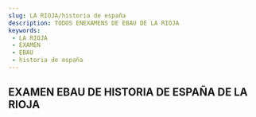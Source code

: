 ```yaml
---
slug: LA RIOJA/historia de españa
description: TODOS ENEXAMENS DE EBAU DE LA RIOJA
keywords:
 - LA RIOJA
 - EXAMEN
 - EBAU
 - historia de españa
---
```

## EXAMEN EBAU DE HISTORIA DE ESPAÑA DE LA RIOJA
